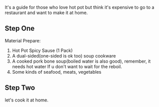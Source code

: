 It's a guide for those who love hot pot but think it's expensive to go to a restaurant and want to make it at home.

## Step One

Material Prepare:

1. Hot Pot Spicy Sause (1 Pack)
2. A dual-sided(one-sided is ok too) soup cookware
3. A cooked pork bone soup(boiled water is also good), remember, it needs hot water If u don't want to wait for the reboil.
4. Some kinds of seafood, meats, vegetables

## Step Two

let's cook it at home.

